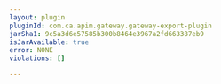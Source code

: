 ```yaml
---
layout: plugin
pluginId: com.ca.apim.gateway.gateway-export-plugin
jarSha1: 9c5a3d6e57585b300b8464e3967a2fd663387eb9
isJarAvailable: true
error: NONE
violations: []

---
```

